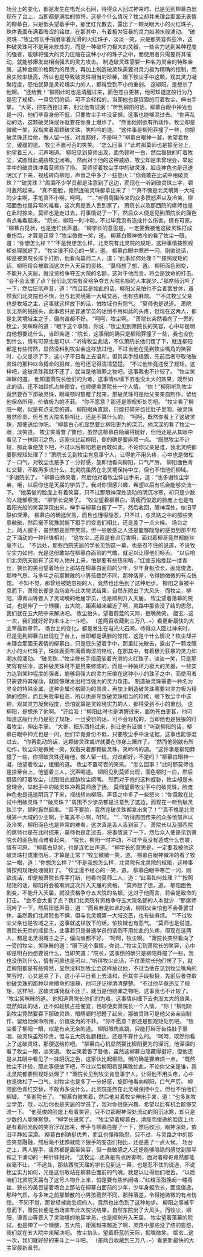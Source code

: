 场台上的变化，都是发生在电光火石间，待得众人回过神来时，已是见到柳慕白出现在了台上，当即都是满脸的惊愕，这是个什么情况？牧尘却并未理会那面无表情的柳慕白，只是低头望着手中，那里红光散去，露出了一颗龙眼大小的火红珠子，珠体表面布满着晦涩的铭纹，在那其中，有着极为狂暴的灵力如潮水般涌动。
“破灵珠...”牧尘修长手指磨挲着光滑的火红珠子，淡淡一笑，只是那笑容有些冷，这种破灵珠可不是用来修炼的，而是一种破坏力极大的灵器，一些实力达到某种程度的强者，能够将强大的灵力压缩在这种小小的珠子之中，而使用者只需要将其催动，就能够爆发出相当强大的灵力攻击。
制造破灵珠需要一种名为灵金的特殊金属，这种金属价格颇为的昂贵，再加上制造破灵珠需要对灵力极为精确的控制，而且失败率极高，所以也是导致破灵珠相当的珍稀，眼下牧尘手中这颗，观其灵力凝聚程度，恐怕就算是灵轮境实力的人，都得受到不小的重创。
这柳阳，是想杀了他啊。
“还给我！”柳阳此时也是清醒过来，面色苍白更甚，他可知道这般行为乃是犯了规矩，一旦受罚的话，可不会轻松的，当即他也是狠狠的盯着牧尘，伸出手掌。
“大哥，把东西抢过来，别让他有证据！”听到柳阳的话，柳慕白眼中神光也是一闪，他们毕竟身份不低，只要牧尘手中没证据，这事也能够混过去。
“你再乱动的话，这颗破灵珠或许就要在你身上爆炸了。
”然而他刚欲有所动作，牧尘却是微微一笑，双指夹着那颗破灵珠，笑吟吟的道。
“这件事是柳阳莽撞了一些，你把破灵珠还给他，做人留一线，对谁都好，不是吗？”柳慕白眼神一凝，他望着牧尘，缓缓的道。
牧尘不置可否的笑笑。
“怎么回事？”此时那莫师也是掠至台上，他望着三人，沉声喝道。
柳阳见到莫师出现，面色顿时一白，然后狠狠的盯着牧尘，试图借此威胁牧尘闭嘴。
然而对于他的这种威胁，牧尘却是未曾理会，举起手中的破灵珠冲着莫师扬了扬。
莫师望着牧尘手中的破灵珠，脸庞神色也是迅速阴沉了下来，视线转向柳阳，声音之中多了一些怒火：“你竟敢在比试中用破灵珠？”“破灵珠？”周围不少学员都是注意到了这边，而现在一听到破灵珠三字，顿时轰然起来。
“真不要脸，竟然连破灵珠都拿出来了！”“真不愧是北灵境第一大域的少主啊，手笔真不小啊，呵呵。
”“...”听得周围传来的众多愤怒声以及冷笑，柳阳面色也是异常的难看，这次真是丢人丢到家了。
萧院长以及那西院的席师也是在此时掠来，莫师也是走过去，将事情说了一下，然后众人便是见到萧院长的面色有点难看起来。
“院长，柳阳一时冲动，不过毕竟没有造成什么伤害，情有可原。
”柳慕白见状，也是连忙出声道。
“柳学长的意思是，一定要我被他这破灵珠打成重伤后，才算是正常？”牧尘微微一笑，道。
柳慕白眼神微冷的看了牧尘一眼，道：“你想怎么样？”“不是我想怎么样，北灵院有北灵院的规矩，这种事情按照规矩处理就好了。
”牧尘漫不经心的一笑，道。
柳慕白眼中寒芒一闪，刚欲说话，却是被萧院长挥手打断，他看向莫师二人，道：“此事如何处理？”“按照规矩的话，柳阳将会被取消这次升入天届的资格。
”莫师想了想，道。
柳阳面色剧变，不能升入天届，就没资格争夺五大院的名额，这对于他而言，将会是致命的打击。
“会不会太重了点？我们北灵院有资格争夺五大院名额的人本就少...”那席师沉吟了一下，然后压低声音，道：“而且若是如此的话，柳阳父亲怕也不会善罢甘休，虽然我们北灵院也不惧，但与北灵境第一大域交恶，也有些麻烦。
”“不过牧尘父亲也是牧域之主，这事就这样放下的话，怕牧域也有怨气。
”莫师也是说道。
萧院长无奈的摇摇头，此事若只是普通学员的话倒不用如此的头疼，但现在这两人，都是北灵境域主之子，偏向谁都不好。
“呵呵，牧尘啊。
”萧院长突然看向了一旁的牧尘，笑眯眯的道：“眼下这个事情，你说...”牧尘见到萧院长的笑容，心中却是明白他想要说什么，当即笑道：“院长，这事倒的确只是柳阳莽撞了一些，我也没伤到什么，情有可原也是可以...”听得牧尘此话，不仅萧院长他们愣了下，就连柳阳都是有些愕然，显然没料到牧尘会这样放过他，不过当他在见到牧尘嘴角的笑容时，心又是凉了下，这小子平日看上去温和，但其实手段极狠，先前后者夺取他破灵珠的那种以命搏命的狠辣，他可还记得清清楚楚。
“不过他毕竟违反了规矩，这样吧，这破灵珠我就不还了，就当是他赔罪之物吧，这事我也不计较了。
”牧尘笑眯眯的道。
他知道萧院长他们的为难，这事情纠缠下去也没太大的效果，既然如此的话，还不如趁机占些便宜，也顺便卖萧院长一个人情。
“你！”柳阳听到牧尘竟然要吞下那破灵珠，眼睛顿时怒瞪了起来，那破灵珠可是他父亲亲自制作，留给他保命所用，价值极为的不菲。
“你不愿意？那还是照规矩处罚吧。
”牧尘看了柳阳一眼，似是有点无奈的道。
柳阳眼角直跳，只能打碎牙齿往肚子里咽，破灵珠虽然珍贵，但与五大院名额相比，还是不算什么的。
“呵呵，既然你看上了这破灵珠，那便送给你吧。
”柳慕白心机显然要比柳阳更为的深沉，他深深的看了牧尘一眼，淡笑道。
牧尘笑着瞥了瞥他，虽然这柳慕白隐藏得挺好，但他还是从其眼中看见了一抹阴沉之色，这家伙比起柳阳，倒的确是要麻烦一点。
“既然牧尘不计较，那此事便放下吧，不过以后柳阳若是再敢如此，不论你父亲是谁，我北灵院都要照规矩处理了！”萧院长见到牧尘肯息事宁人，让得他不用头疼，心中也是微松了一口气，对牧尘也是多了一分好感，旋即他看向柳阳，口气严厉。
柳阳面色青红交替，不敢再多说什么，北灵院虽然在北灵境保持中立，但也不怕他们柳域。
“多谢院长了。
”柳慕白微笑着，然后他对着牧尘伸出手来，道：“也多谢牧尘学弟，哦，以后你也是天届的学员了，我对你很感兴趣，希望以后有机会能够交流一下。
”他英俊的脸庞上有着笑容，只不过那眼神深处流动的阴沉冰寒，却只是少数的人能够察觉。
“柳学长说笑了。
”牧尘望着柳慕白，清瘦而俊逸的脸庞上也是有着阳光般的笑容浮现出来，伸手与柳慕白握了一下，然后收回，眼神深处，依旧平静如深潭。
柳慕白的确挺优秀，而且也懂得隐忍，只不过，与灵路之中的那些笑意融融，然后毫不犹豫就能下狠手的变态们相比，还是差了一点火候。
场台之上，两人握手，虽然都是面带笑容，但一些敏感之人还是能够隐隐的感觉到那平和之下涌动的一种针锋相对。
“这牧尘...还真是有点厉害啊，面对着柳哥竟然都能丝毫不让。
”不远处，那些西院天届的学长见到这一幕，也是忍不住的说道，不说牧尘实力如何，光是这份敢站在柳慕白面前的气魄，就足以让得他们咂舌。
“以后咱们北灵院天届有了这号人物升上来，怕是要有些热闹咯...”红绫玉指挽起一缕青丝，狭长的美目望着场台上那站在柳慕白面前的少年，少年身躯欣长，面庞俊逸，那种气质，与多年之前那懒散的小男孩截然不同，那种落差，令得她微微的有点恍惚。
不知不觉，那曾经被她忽视的人，竟然也出色到了这种地步。
柳阳之事被平息而下，萧院长便是当场宣布此次院试结果，自然东院出了大风头，而牧尘，柳阳，谭青山等晋入了灵动境的地届学员，也是顺利升入天届。
牧尘望着落幕的院试，也是伸了一个懒腰，五大院，距离越来越近了啊，灵路中那些没了结的恩怨，我们就在五大院中来解决吧。
牧尘抬头，望着蔚蓝的天际，抿嘴微笑。
姬玄...这一次，我们就好好的来斗上一斗吧。
（差两百收藏到三万八..~）看更新最快的大主宰最新章节。
场台上的变化，都是发生在电光火石间，待得众人回过神来时，已是见到柳慕白出现在了台上，当即都是满脸的惊愕，这是个什么情况？牧尘却并未理会那面无表情的柳慕白，只是低头望着手中，那里红光散去，露出了一颗龙眼大小的火红珠子，珠体表面布满着晦涩的铭纹，在那其中，有着极为狂暴的灵力如潮水般涌动。
“破灵珠...”牧尘修长手指磨挲着光滑的火红珠子，淡淡一笑，只是那笑容有些冷，这种破灵珠可不是用来修炼的，而是一种破坏力极大的灵器，一些实力达到某种程度的强者，能够将强大的灵力压缩在这种小小的珠子之中，而使用者只需要将其催动，就能够爆发出相当强大的灵力攻击。
制造破灵珠需要一种名为灵金的特殊金属，这种金属价格颇为的昂贵，再加上制造破灵珠需要对灵力极为精确的控制，而且失败率极高，所以也是导致破灵珠相当的珍稀，眼下牧尘手中这颗，观其灵力凝聚程度，恐怕就算是灵轮境实力的人，都得受到不小的重创。
这柳阳，是想杀了他啊。
“还给我！”柳阳此时也是清醒过来，面色苍白更甚，他可知道这般行为乃是犯了规矩，一旦受罚的话，可不会轻松的，当即他也是狠狠的盯着牧尘，伸出手掌。
“大哥，把东西抢过来，别让他有证据！”听到柳阳的话，柳慕白眼中神光也是一闪，他们毕竟身份不低，只要牧尘手中没证据，这事也能够混过去。
“你再乱动的话，这颗破灵珠或许就要在你身上爆炸了。
”然而他刚欲有所动作，牧尘却是微微一笑，双指夹着那颗破灵珠，笑吟吟的道。
“这件事是柳阳莽撞了一些，你把破灵珠还给他，做人留一线，对谁都好，不是吗？”柳慕白眼神一凝，他望着牧尘，缓缓的道。
牧尘不置可否的笑笑。
“怎么回事？”此时那莫师也是掠至台上，他望着三人，沉声喝道。
柳阳见到莫师出现，面色顿时一白，然后狠狠的盯着牧尘，试图借此威胁牧尘闭嘴。
然而对于他的这种威胁，牧尘却是未曾理会，举起手中的破灵珠冲着莫师扬了扬。
莫师望着牧尘手中的破灵珠，脸庞神色也是迅速阴沉了下来，视线转向柳阳，声音之中多了一些怒火：“你竟敢在比试中用破灵珠？”“破灵珠？”周围不少学员都是注意到了这边，而现在一听到破灵珠三字，顿时轰然起来。
“真不要脸，竟然连破灵珠都拿出来了！”“真不愧是北灵境第一大域的少主啊，手笔真不小啊，呵呵。
”“...”听得周围传来的众多愤怒声以及冷笑，柳阳面色也是异常的难看，这次真是丢人丢到家了。
萧院长以及那西院的席师也是在此时掠来，莫师也是走过去，将事情说了一下，然后众人便是见到萧院长的面色有点难看起来。
“院长，柳阳一时冲动，不过毕竟没有造成什么伤害，情有可原。
”柳慕白见状，也是连忙出声道。
“柳学长的意思是，一定要我被他这破灵珠打成重伤后，才算是正常？”牧尘微微一笑，道。
柳慕白眼神微冷的看了牧尘一眼，道：“你想怎么样？”“不是我想怎么样，北灵院有北灵院的规矩，这种事情按照规矩处理就好了。
”牧尘漫不经心的一笑，道。
柳慕白眼中寒芒一闪，刚欲说话，却是被萧院长挥手打断，他看向莫师二人，道：“此事如何处理？”“按照规矩的话，柳阳将会被取消这次升入天届的资格。
”莫师想了想，道。
柳阳面色剧变，不能升入天届，就没资格争夺五大院的名额，这对于他而言，将会是致命的打击。
“会不会太重了点？我们北灵院有资格争夺五大院名额的人本就少...”那席师沉吟了一下，然后压低声音，道：“而且若是如此的话，柳阳父亲怕也不会善罢甘休，虽然我们北灵院也不惧，但与北灵境第一大域交恶，也有些麻烦。
”“不过牧尘父亲也是牧域之主，这事就这样放下的话，怕牧域也有怨气。
”莫师也是说道。
萧院长无奈的摇摇头，此事若只是普通学员的话倒不用如此的头疼，但现在这两人，都是北灵境域主之子，偏向谁都不好。
“呵呵，牧尘啊。
”萧院长突然看向了一旁的牧尘，笑眯眯的道：“眼下这个事情，你说...”牧尘见到萧院长的笑容，心中却是明白他想要说什么，当即笑道：“院长，这事倒的确只是柳阳莽撞了一些，我也没伤到什么，情有可原也是可以...”听得牧尘此话，不仅萧院长他们愣了下，就连柳阳都是有些愕然，显然没料到牧尘会这样放过他，不过当他在见到牧尘嘴角的笑容时，心又是凉了下，这小子平日看上去温和，但其实手段极狠，先前后者夺取他破灵珠的那种以命搏命的狠辣，他可还记得清清楚楚。
“不过他毕竟违反了规矩，这样吧，这破灵珠我就不还了，就当是他赔罪之物吧，这事我也不计较了。
”牧尘笑眯眯的道。
他知道萧院长他们的为难，这事情纠缠下去也没太大的效果，既然如此的话，还不如趁机占些便宜，也顺便卖萧院长一个人情。
“你！”柳阳听到牧尘竟然要吞下那破灵珠，眼睛顿时怒瞪了起来，那破灵珠可是他父亲亲自制作，留给他保命所用，价值极为的不菲。
“你不愿意？那还是照规矩处罚吧。
”牧尘看了柳阳一眼，似是有点无奈的道。
柳阳眼角直跳，只能打碎牙齿往肚子里咽，破灵珠虽然珍贵，但与五大院名额相比，还是不算什么的。
“呵呵，既然你看上了这破灵珠，那便送给你吧。
”柳慕白心机显然要比柳阳更为的深沉，他深深的看了牧尘一眼，淡笑道。
牧尘笑着瞥了瞥他，虽然这柳慕白隐藏得挺好，但他还是从其眼中看见了一抹阴沉之色，这家伙比起柳阳，倒的确是要麻烦一点。
“既然牧尘不计较，那此事便放下吧，不过以后柳阳若是再敢如此，不论你父亲是谁，我北灵院都要照规矩处理了！”萧院长见到牧尘肯息事宁人，让得他不用头疼，心中也是微松了一口气，对牧尘也是多了一分好感，旋即他看向柳阳，口气严厉。
柳阳面色青红交替，不敢再多说什么，北灵院虽然在北灵境保持中立，但也不怕他们柳域。
“多谢院长了。
”柳慕白微笑着，然后他对着牧尘伸出手来，道：“也多谢牧尘学弟，哦，以后你也是天届的学员了，我对你很感兴趣，希望以后有机会能够交流一下。
”他英俊的脸庞上有着笑容，只不过那眼神深处流动的阴沉冰寒，却只是少数的人能够察觉。
“柳学长说笑了。
”牧尘望着柳慕白，清瘦而俊逸的脸庞上也是有着阳光般的笑容浮现出来，伸手与柳慕白握了一下，然后收回，眼神深处，依旧平静如深潭。
柳慕白的确挺优秀，而且也懂得隐忍，只不过，与灵路之中的那些笑意融融，然后毫不犹豫就能下狠手的变态们相比，还是差了一点火候。
场台之上，两人握手，虽然都是面带笑容，但一些敏感之人还是能够隐隐的感觉到那平和之下涌动的一种针锋相对。
“这牧尘...还真是有点厉害啊，面对着柳哥竟然都能丝毫不让。
”不远处，那些西院天届的学长见到这一幕，也是忍不住的说道，不说牧尘实力如何，光是这份敢站在柳慕白面前的气魄，就足以让得他们咂舌。
“以后咱们北灵院天届有了这号人物升上来，怕是要有些热闹咯...”红绫玉指挽起一缕青丝，狭长的美目望着场台上那站在柳慕白面前的少年，少年身躯欣长，面庞俊逸，那种气质，与多年之前那懒散的小男孩截然不同，那种落差，令得她微微的有点恍惚。
不知不觉，那曾经被她忽视的人，竟然也出色到了这种地步。
柳阳之事被平息而下，萧院长便是当场宣布此次院试结果，自然东院出了大风头，而牧尘，柳阳，谭青山等晋入了灵动境的地届学员，也是顺利升入天届。
牧尘望着落幕的院试，也是伸了一个懒腰，五大院，距离越来越近了啊，灵路中那些没了结的恩怨，我们就在五大院中来解决吧。
牧尘抬头，望着蔚蓝的天际，抿嘴微笑。
姬玄...这一次，我们就好好的来斗上一斗吧。
（差两百收藏到三万八..~）看更新最快的大主宰最新章节。
